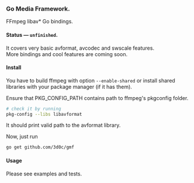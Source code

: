 ### Go Media Framework.
FFmpeg libav* Go bindings.

#### Status — `unfinished`.
It covers very basic avformat, avcodec and swscale features.    
More bindings and cool features are coming soon.

#### Install
You have to build ffmpeg with option `--enable-shared` or install shared libraries with your package manager (if it has them).

Ensure that PKG_CONFIG_PATH contains path to ffmpeg's pkgconfig folder.

```sh
# check it by running
pkg-config --libs libavformat
```

It should print valid path to the avformat library.  

Now, just run

```sh
go get github.com/3d0c/gmf
```

#### Usage
Please see examples and tests. 

